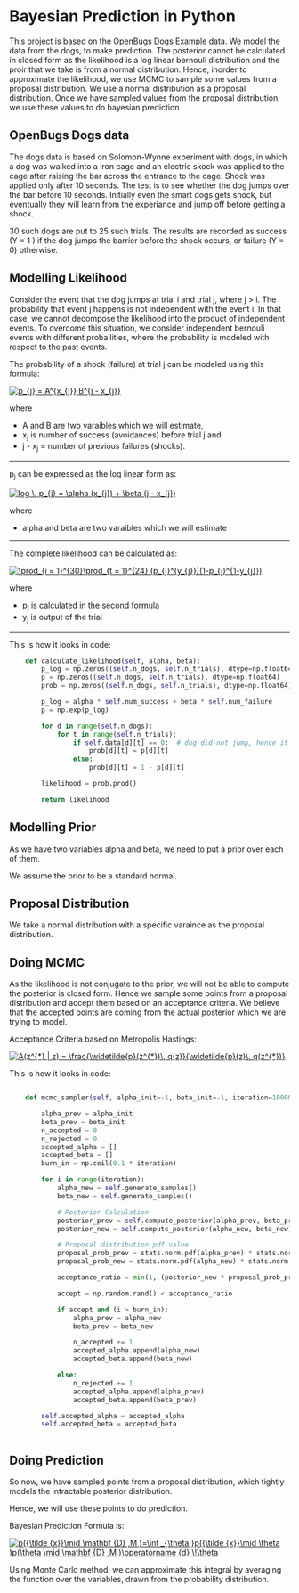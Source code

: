 # Bayesian Prediction in Python

This project is based on the OpenBugs Dogs Example data. We model the data from the dogs, to make prediction. The posterior cannot be calculated in closed form as the likelihood is a log linear bernouli distribution and the proir that we take is from a normal distribution. Hence, inorder to approximate the likelihood, we use MCMC to sample some values from a proposal distribution. We use a normal distribution as a proposal distribution. Once we have sampled values from the proposal distribution, we use these values to do bayesian prediction.

## OpenBugs Dogs data

The dogs data is based on Solomon-Wynne experiment with dogs, in which a dog was walked into a iron cage and an electric skock was applied to the cage after raising the bar across the entrance to the cage. Shock was applied only after 10 seconds. The test is to see whether the dog jumps over the bar before 10 seconds. Initially even the smart dogs gets shock, but eventually they will learn from the experiance and jump off before getting a shock. 

30 such dogs are put to 25 such trials. The results are recorded as success (Y = 1 ) if the dog jumps the barrier before the shock occurs, or failure (Y = 0) otherwise. 

## Modelling Likelihood

Consider the event that the dog jumps at trial i and trial j, where j > i. The probability that event j happens is not independent with the event i. In that case, we cannot decompose the likelihood into the product of independent events. To overcome this situation, we consider independent bernouli events with different probailities, where the probability is modeled with respect to the past events. 

The probability of a shock (failure) at trial j can be modeled using this formula:

<a href="https://www.codecogs.com/eqnedit.php?latex=p_{j}&space;=&space;A^{x_{j}}&space;B^{j&space;-&space;x_{j}}" target="_blank"><img src="https://latex.codecogs.com/gif.latex?p_{j}&space;=&space;A^{x_{j}}&space;B^{j&space;-&space;x_{j}}" title="p_{j} = A^{x_{j}} B^{j - x_{j}}" /></a>

where 
* A and B are two varaibles which we will estimate, 
* x<sub>j</sub> is number of success (avoidances) before trial j and
* j - x<sub>j</sub>   = number of previous failures (shocks).
---
p<sub>j</sub> can be expressed as the log linear form as:

<a href="https://www.codecogs.com/eqnedit.php?latex=log&space;\,&space;p_{j}&space;=&space;\alpha&space;(x_{j})&space;&plus;&space;\beta&space;(j&space;-&space;x_{j})" target="_blank"><img src="https://latex.codecogs.com/gif.latex?log&space;\,&space;p_{j}&space;=&space;\alpha&space;(x_{j})&space;&plus;&space;\beta&space;(j&space;-&space;x_{j})" title="log \, p_{j} = \alpha (x_{j}) + \beta (j - x_{j})" /></a>

where 
* alpha and beta are two varaibles which we will estimate
---
The complete likelihood can be calculated as:

<a href="https://www.codecogs.com/eqnedit.php?latex=\prod_{i&space;=&space;1}^{30}\prod_{t&space;=&space;1}^{24}&space;(p_{j}^{y_{j}})(1-p_{j}^{1-y_{j}})" target="_blank"><img src="https://latex.codecogs.com/gif.latex?\prod_{i&space;=&space;1}^{30}\prod_{t&space;=&space;1}^{24}&space;(p_{j}^{y_{j}})(1-p_{j}^{1-y_{j}})" title="\prod_{i = 1}^{30}\prod_{t = 1}^{24} (p_{j}^{y_{j}})(1-p_{j}^{1-y_{j}})" /></a>

where 
* p<sub>j</sub> is calculated in the second formula
* y<sub>j</sub> is output of the trial

---

This is how it looks in code:
```python
    def calculate_likelihood(self, alpha, beta):
        p_log = np.zeros((self.n_dogs, self.n_trials), dtype=np.float64)
        p = np.zeros((self.n_dogs, self.n_trials), dtype=np.float64)
        prob = np.zeros((self.n_dogs, self.n_trials), dtype=np.float64)

        p_log = alpha * self.num_success + beta * self.num_failure
        p = np.exp(p_log)

        for d in range(self.n_dogs):
            for t in range(self.n_trials):
                if self.data[d][t] == 0:  # dog did-not jump, hence it got electrocuted
                    prob[d][t] = p[d][t]
                else:
                    prob[d][t] = 1 - p[d][t]

        likelihood = prob.prod()

        return likelihood
```

## Modelling Prior

As we have two variables alpha and beta, we need to put a prior over each of them. 

We assume the prior to be a standard normal. 

## Proposal Distribution

We take a normal distribution with a specific varaince as the proposal distribution. 

## Doing MCMC

As the likelihood is not conjugate to the prior, we will not be able to compute the posterior is closed form. Hence we sample some points from a proposal distribution and accept them based on an acceptance criteria. We believe that the accepted points are coming from the actual posterior which we are trying to model. 


Acceptance Criteria based on Metropolis Hastings:

<a href="https://www.codecogs.com/eqnedit.php?latex=A(z^{*}&space;|&space;z)&space;=&space;\frac{\widetilde{p}(z^{*})\,&space;q(z)}{\widetilde{p}(z)\,&space;q(z^{*})}" target="_blank"><img src="https://latex.codecogs.com/gif.latex?A(z^{*}&space;|&space;z)&space;=&space;\frac{\widetilde{p}(z^{*})\,&space;q(z)}{\widetilde{p}(z)\,&space;q(z^{*})}" title="A(z^{*} | z) = \frac{\widetilde{p}(z^{*})\, q(z)}{\widetilde{p}(z)\, q(z^{*})}" /></a>


This is how it looks in code:

```Python

    def mcmc_sampler(self, alpha_init=-1, beta_init=-1, iteration=10000):

        alpha_prev = alpha_init
        beta_prev = beta_init
        n_accepted = 0
        n_rejected = 0
        accepted_alpha = []
        accepted_beta = []
        burn_in = np.ceil(0.1 * iteration)

        for i in range(iteration):
            alpha_new = self.generate_samples()
            beta_new = self.generate_samples()

            # Posterior Calculation
            posterior_prev = self.compute_posterior(alpha_prev, beta_prev)
            posterior_new = self.compute_posterior(alpha_new, beta_new)

            # Proposal distribution pdf value
            proposal_prob_prev = stats.norm.pdf(alpha_prev) * stats.norm.pdf(beta_prev)
            proposal_prob_new = stats.norm.pdf(alpha_new) * stats.norm.pdf(beta_new)

            acceptance_ratio = min(1, (posterior_new * proposal_prob_prev) / (posterior_prev * proposal_prob_new))

            accept = np.random.rand() < acceptance_ratio

            if accept and (i > burn_in):
                alpha_prev = alpha_new
                beta_prev = beta_new

                n_accepted += 1
                accepted_alpha.append(alpha_new)
                accepted_beta.append(beta_new)

            else:
                n_rejected += 1
                accepted_alpha.append(alpha_prev)
                accepted_beta.append(beta_prev)

        self.accepted_alpha = accepted_alpha
        self.accepted_beta = accepted_beta
        
```

## Doing Prediction

So now, we have sampled points from a proposal distribution, which tightly models the intractable posterior distribution. 

Hence, we will use these points to do prediction. 

Bayesian Prediction Formula is:

<a href="https://www.codecogs.com/eqnedit.php?latex=p({\tilde&space;{x}}\mid&space;\mathbf&space;{D}&space;,M&space;)=\int&space;_{\theta&space;}p({\tilde&space;{x}}\mid&space;\theta&space;)p(\theta&space;\mid&space;\mathbf&space;{D}&space;,M&space;)\operatorname&space;{d}&space;\!\theta" target="_blank"><img src="https://latex.codecogs.com/gif.latex?p({\tilde&space;{x}}\mid&space;\mathbf&space;{D}&space;,M&space;)=\int&space;_{\theta&space;}p({\tilde&space;{x}}\mid&space;\theta&space;)p(\theta&space;\mid&space;\mathbf&space;{D}&space;,M&space;)\operatorname&space;{d}&space;\!\theta" title="p({\tilde {x}}\mid \mathbf {D} ,M )=\int _{\theta }p({\tilde {x}}\mid \theta )p(\theta \mid \mathbf {D} ,M )\operatorname {d} \!\theta" /></a>

Using Monte Carlo method, we can approximate this integral by averaging the function over the variables, drawn from the probability distribution. 
